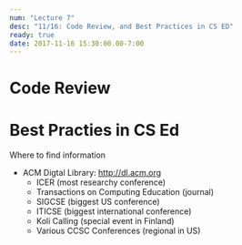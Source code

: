 ```yaml
---
num: "Lecture 7"
desc: "11/16: Code Review, and Best Practices in CS ED"
ready: true
date: 2017-11-16 15:30:00.00-7:00
---
```


# Code Review



# Best Practies in CS Ed

Where to find information

* ACM Digtal Library: http://dl.acm.org
    * ICER  (most researchy conference)
    * Transactions on Computing Education (journal)
    * SIGCSE  (biggest US conference)
    * ITICSE  (biggest international conference)
    * Koli Calling  (special event in Finland)
    * Various CCSC Conferences   (regional in US)

